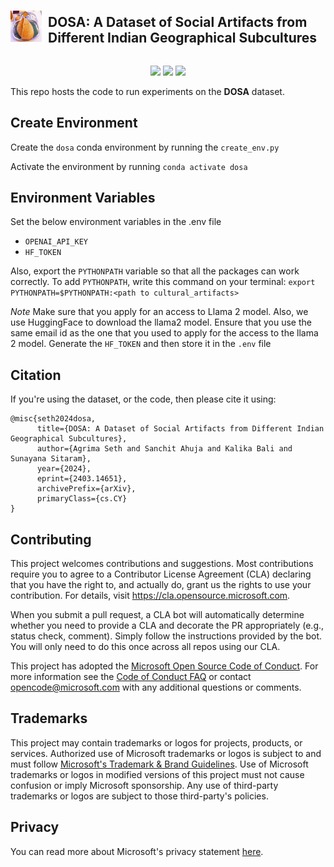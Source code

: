 <div style="display: flex; align-items: center; justify-content: center;">
  <img src="dosa_image.jpeg" alt="Image description" style="width: 50px; height: 50px; margin-right: 10px;">
  <h2>
    DOSA: A Dataset of Social Artifacts from Different Indian Geographical Subcultures
  </h2>
</div>

<p align="center">
  <a href="https://lrec-coling-2024.org/"><img src="https://img.shields.io/badge/LREC_COLING-2024-blue?style=flat"></a>
  <a href="https://arxiv.org/abs/2403.14651"><img src="https://img.shields.io/badge/arxiv-2403.14651-red"></a>
  <a href="https://github.com/microsoft/DOSA/blob/main/LICENSE">
    <img src="https://img.shields.io/badge/License-MIT-green">
  </a>
</p>

This repo hosts the code to run experiments on the **DOSA** dataset.


## Create Environment

Create the `dosa` conda environment by running the `create_env.py`

Activate the environment by running `conda activate dosa`


## Environment Variables

Set the below environment variables in the .env file

* `OPENAI_API_KEY`
* `HF_TOKEN`

Also, export the `PYTHONPATH` variable so that all the packages can work correctly. To add `PYTHONPATH`, write this command on your terminal: `export PYTHONPATH=$PYTHONPATH:<path to cultural_artifacts>`

*Note*
Make sure that you apply for an access to Llama 2 model. Also, we use HuggingFace to download the llama2 model. Ensure that you use the same email id as the one that you used to apply for the access to the llama 2 model. Generate the `HF_TOKEN` and then store it in the `.env` file

## Citation
If you're using the dataset, or the code, then please cite it using:
```
@misc{seth2024dosa,
      title={DOSA: A Dataset of Social Artifacts from Different Indian Geographical Subcultures}, 
      author={Agrima Seth and Sanchit Ahuja and Kalika Bali and Sunayana Sitaram},
      year={2024},
      eprint={2403.14651},
      archivePrefix={arXiv},
      primaryClass={cs.CY}
}

``` 

## Contributing

This project welcomes contributions and suggestions.  Most contributions require you to agree to a
Contributor License Agreement (CLA) declaring that you have the right to, and actually do, grant us
the rights to use your contribution. For details, visit https://cla.opensource.microsoft.com.

When you submit a pull request, a CLA bot will automatically determine whether you need to provide
a CLA and decorate the PR appropriately (e.g., status check, comment). Simply follow the instructions
provided by the bot. You will only need to do this once across all repos using our CLA.

This project has adopted the [Microsoft Open Source Code of Conduct](https://opensource.microsoft.com/codeofconduct/).
For more information see the [Code of Conduct FAQ](https://opensource.microsoft.com/codeofconduct/faq/) or
contact [opencode@microsoft.com](mailto:opencode@microsoft.com) with any additional questions or comments.

## Trademarks

This project may contain trademarks or logos for projects, products, or services. Authorized use of Microsoft 
trademarks or logos is subject to and must follow 
[Microsoft's Trademark & Brand Guidelines](https://www.microsoft.com/en-us/legal/intellectualproperty/trademarks/usage/general).
Use of Microsoft trademarks or logos in modified versions of this project must not cause confusion or imply Microsoft sponsorship.
Any use of third-party trademarks or logos are subject to those third-party's policies.

## Privacy

You can read more about Microsoft's privacy statement [here](https://privacy.microsoft.com/en-us/privacystatement).
